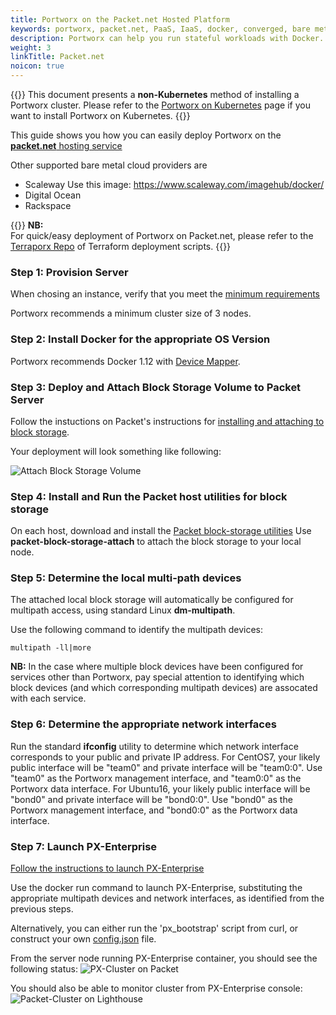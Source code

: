 ```yaml
---
title: Portworx on the Packet.net Hosted Platform
keywords: portworx, packet.net, PaaS, IaaS, docker, converged, bare metal
description: Portworx can help you run stateful workloads with Docker. Find out how to deploy upon Packet.net servers!
weight: 3
linkTitle: Packet.net
noicon: true
---
```


{{<info>}}
This document presents a **non-Kubernetes** method of installing a Portworx cluster. Please refer to the [Portworx on Kubernetes](/portworx-install-with-kubernetes/) page if you want to install Portworx on Kubernetes.
{{</info>}}

This guide shows you how you can easily deploy Portworx on the [**packet.net** hosting service](https://www.packet.com/)

Other supported bare metal cloud providers are

* Scaleway Use this image: https://www.scaleway.com/imagehub/docker/
* Digital Ocean
* Rackspace


{{<info>}}
**NB:**<br/> For quick/easy deployment of Portworx on Packet.net, please refer to the [Terraporx Repo](https://github.com/portworx/terraporx/tree/master/packet) of Terraform deployment scripts.
{{</info>}}

### Step 1: Provision Server
When chosing an instance, verify that you meet the [minimum requirements](/start-here-installation/#installation-prerequisites)

Portworx recommends a minimum cluster size of 3 nodes.

### Step 2: Install Docker for the appropriate OS Version
Portworx recommends Docker 1.12 with [Device Mapper](https://docs.docker.com/engine/userguide/storagedriver/device-mapper-driver/#/configure-docker-with-devicemapper).

### Step 3: Deploy and Attach Block Storage Volume to Packet Server
Follow the instuctions on Packet's instructions for [installing and attaching to block storage](https://github.com/packethost/packet-block-storage).

Your deployment will look something like following:


![Attach Block Storage Volume](/img/block-storage-on-packet.png "Attach Block Storage Volume")

### Step 4: Install and Run the Packet host utilities for block storage
On each host, download and install the [Packet block-storage utilities](https://github.com/packethost/packet-block-storage)
Use **packet-block-storage-attach** to attach the block storage to your local node.

### Step 5: Determine the local multi-path devices
The attached local block storage will automatically be configured for multipath access, using standard Linux **dm-multipath**.

Use the following command to identify the multipath devices:

```text
multipath -ll|more
```

**NB:**  In the case where multiple block devices have been configured for services other than Portworx, pay special attention to identifying
which block devices (and which corresponding multipath devices) are assocated with each service.

### Step 6: Determine the appropriate network interfaces
Run the standard **ifconfig** utility to determine which network interface corresponds to your public and private IP address.
For CentOS7, your likely public interface will be "team0" and private interface will be "team0:0".   Use "team0" as the Portworx management interface, and "team0:0" as the Portworx data interface.
For Ubuntu16, your likely public interface will be "bond0" and private interface will be "bond0:0".   Use "bond0" as the Portworx management interface, and "bond0:0" as the Portworx data interface.

### Step 7: Launch PX-Enterprise
[Follow the instructions to launch PX-Enterprise](/#install-with-a-container-orchestrator)

Use the docker run command to launch PX-Enterprise, substituting the appropriate multipath devices and network interfaces, as identified from the previous steps.

Alternatively, you can either run the 'px_bootstrap' script from curl, or construct your own [config.json](/shared/install-with-other-docker-config-json) file.

From the server node running PX-Enterprise container, you should see the following status:
![PX-Cluster on Packet](/img/px-cluster-on-packet.png "PX-Cluster on Packet")


You should also be able to monitor cluster from PX-Enterprise console:
![Packet-Cluster on Lighthouse](/img/packet-cluster-on-lighthouse.png "Packet-Cluster on Lighthouse")
